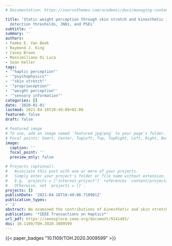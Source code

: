 ```yaml
---
# Documentation: https://sourcethemes.com/academic/docs/managing-content/

title: 'Static weight perception through skin stretch and kinesthetic information:
  detection thresholds, JNDs, and PSEs'
subtitle: ''
summary: ''
authors:
- Femke E. Van Beek
- Raymond J. King
- Casey Brown
- Massimiliano Di Luca
- Sean Keller
tags:
- '"haptic perception"'
- '"psychophysics"'
- '"skin stretch"'
- '"proprioception"'
- '"weight perception"'
- '"sensory information"'
categories: []
date: '2020-01-01'
lastmod: 2021-04-16T20:49:09+02:00
featured: false
draft: false

# Featured image
# To use, add an image named `featured.jpg/png` to your page's folder.
# Focal points: Smart, Center, TopLeft, Top, TopRight, Left, Right, BottomLeft, Bottom, BottomRight.
image:
  caption: ''
  focal_point: ''
  preview_only: false

# Projects (optional).
#   Associate this post with one or more of your projects.
#   Simply enter your project's folder or file name without extension.
#   E.g. `projects = ["internal-project"]` references `content/project/deep-learning/index.md`.
#   Otherwise, set `projects = []`.
projects: []
publishDate: '2021-04-16T18:49:08.710901Z'
publication_types:
- '2'
abstract: We examined the contributions of kinesthetic and skin stretch cues to static weight perception. In three psychophysical experiments, several aspects of static weight perception were assessed by asking participants either to detect on which hand a weight was presented or to compare between two weight cues. Two closed-loop controlled haptic devices were used to present cutaneous and kinesthetic weights, in isolation and together, with a precision of 0.05g. Our results show that combining skin stretch and kinesthetic information leads to better weight detection thresholds than presenting uni-sensory cues does. For supra-threshold stimuli, Weber fractions were 22-44%. Kinesthetic information was less reliable for lighter weights, while both sources of information were equally reliable for weights up to 300g. Weight was perceived as equally heavy regardless of whether skin stretch and kinesthetic cues were presented together or alone. Data for lighter weights complied with an Optimal Integration model, while for heavier weights, measurements were closer to predictions from a Sensory Capture model. The presence of correlated noise might explain this discrepancy, since that would shift predictions from the Optimal Integration model towards our measurements. Our experiments provide device-independent perceptual measures, and can be used to inform, for instance, skin stretch device design.
publication: '*IEEE Transactions on Haptics*'
url_pdf: https://ieeexplore.ieee.org/document/9141483/
doi: 10.1109/TOH.2020.3009599
---
```

{{< paper_badges "10.1109/TOH.2020.3009599" >}}
